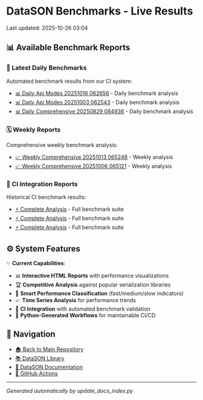 # DataSON Benchmarks - Live Results

Last updated: 2025-10-26 03:04

## 📊 Available Benchmark Reports

### 🚀 Latest Daily Benchmarks
Automated benchmark results from our CI system:

- [📊 Daily Api Modes 20251016 062656](results/daily_api_modes_20251016_062656_report.html) - Daily benchmark analysis
- [📊 Daily Api Modes 20251003 062543](results/daily_api_modes_20251003_062543_report.html) - Daily benchmark analysis
- [📊 Daily Comprehensive 20250829 084936](results/daily_comprehensive_20250829_084936_report.html) - Daily benchmark analysis

### 🗓️ Weekly Reports
Comprehensive weekly benchmark analysis:

- [📈 Weekly Comprehensive 20251013 065248](results/weekly_comprehensive_20251013_065248_report.html) - Weekly analysis
- [📈 Weekly Comprehensive 20251006 065121](results/weekly_comprehensive_20251006_065121_report.html) - Weekly analysis

### 🔄 CI Integration Reports
Historical CI benchmark results:

- [⚡ Complete Analysis](results/ci_20250619_124048_15758084815_complete_report.html) - Full benchmark suite
- [⚡ Complete Analysis](results/ci_20250619_031310_15748485051_complete_report.html) - Full benchmark suite
- [⚡ Complete Analysis](results/ci_20250618_031200_15722975520_complete_report.html) - Full benchmark suite

## ⚙️ System Features

✨ **Current Capabilities**:
- 📊 **Interactive HTML Reports** with performance visualizations
- 🏆 **Competitive Analysis** against popular serialization libraries
- 🎯 **Smart Performance Classification** (fast/medium/slow indicators)
- 📈 **Time Series Analysis** for performance trends
- 🔄 **CI Integration** with automated benchmark validation
- 🤖 **Python-Generated Workflows** for maintainable CI/CD

## 🔗 Navigation
- [🏠 Back to Main Repository](https://github.com/danielendler/datason-benchmarks)
- [📚 DataSON Library](https://github.com/danielendler/datason)
- [📖 DataSON Documentation](https://datason.readthedocs.io/en/latest/)
- [🔄 GitHub Actions](https://github.com/danielendler/datason-benchmarks/actions)

---
*Generated automatically by update_docs_index.py*
